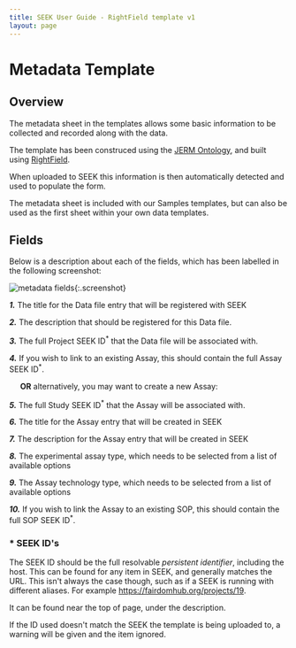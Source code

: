 ```yaml
---
title: SEEK User Guide - RightField template v1
layout: page
---
```


# Metadata Template

## Overview

The metadata sheet in the templates allows some basic information to be collected and recorded along with the data.

The template has been construced using the [JERM Ontology](https://jermontology.org), and built using [RightField](https://rightfield.org.uk).

When uploaded to SEEK this information is then automatically detected and used to populate the form.

The metadata sheet is included with our Samples templates, but can also be used as the first sheet within your own data templates.


## Fields

Below is a description about each of the fields, which has been labelled in the following screenshot:

![metadata fields](/images/user-guide/templates/master-v1-template.png){:.screenshot}

_**1.**_  The title for the Data file entry that will be registered with SEEK

_**2.**_  The description that should be registered for this Data file.

_**3.**_  The full Project SEEK ID<sup>*</sup> that the Data file will be associated with.

_**4.**_  If you wish to link to an existing Assay, this should contain the full Assay SEEK ID<sup>*</sup>.
    
&nbsp;&nbsp;&nbsp;&nbsp; **OR** alternatively, you may want to create a new Assay:
   
_**5.**_  The full Study SEEK ID<sup>*</sup> that the Assay will be associated with.

_**6.**_  The title for the Assay entry that will be created in SEEK

_**7.**_  The description for the Assay entry that will be created in SEEK

_**8.**_  The experimental assay type, which needs to be selected from a list of available options

_**9.**_  The Assay technology type, which needs to be selected from a list of available options

_**10.**_ If you wish to link the Assay to an existing SOP, this should contain the full SOP SEEK ID<sup>*</sup>.

### * SEEK ID's

The SEEK ID should be the full resolvable _persistent identifier_, including the host. This can be found for any item in SEEK, and generally matches
the URL. This isn't always the case though, such as if a SEEK is running with different aliases. For example https://fairdomhub.org/projects/19. 

It can be found near the top of page, under the description.

If the ID used doesn't match the SEEK the template is being uploaded to, a warning will be given and the item ignored.
          